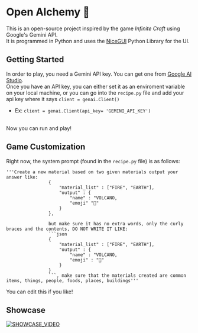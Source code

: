 # Open Alchemy 🧪
This is an open-source project inspired by the game _Infinite Craft_ using Google's Gemini API.\
It is programmed in Python and uses the [NiceGUI](https://nicegui.io/) Python Library for the UI.

## Getting Started
In order to play, you need a Gemini API key. You can get one from [Google AI Studio](https://aistudio.google.com/).\
Once you have an API key, you can either set it as an enviroment variable on your local machine, or you can go into the `recipe.py` file and add your api key where it says `client = genai.Client()`
  * Ex: `client = genai.Client(api_key= 'GEMINI_API_KEY')`
<br />
Now you can run and play!

## Game Customization
Right now, the system prompt (found in the `recipe.py` file) is as follows:
```
'''Create a new material based on two given materials output your answer like:    
                {
                    "material_list" : ["FIRE", "EARTH"],
                    "output" : {
                        "name" : "VOLCANO,
                        "emoji" "🌋"
                    }
                },
                
                but make sure it has no extra words, only the curly braces and the contents, DO NOT WRITE IT LIKE:
                ```json
                {
                    "material_list" : ["FIRE", "EARTH"],
                    "output" : {
                        "name" : "VOLCANO,
                        "emoji" : "🌋"
                    }
                }
                ```, make sure that the materials created are common items, things, people, foods, places, buildings'''
```
You can edit this if you like!

## Showcase
[![SHOWCASE_VIDEO](https://img.youtube.com/vi/K45yoS99AYQ/0.jpg)](https://youtu.be/K45yoS99AYQ?si=3cyhoWllvxRIn7lz)
